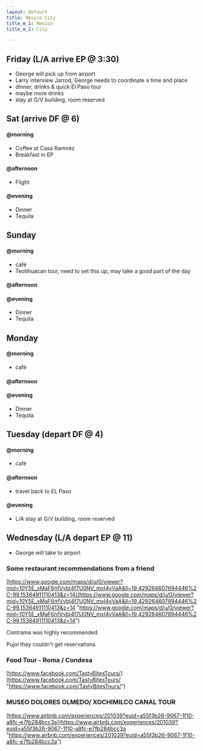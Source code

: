 ```yaml
---
layout: default
title: Mexico City
title_m_1: Mexico
title_m_2: City

---
```

## Friday (L/A arrive EP @ 3:30)

* George will pick up from airport
* Larry interview Jarrod, George needs to coordinate a time and place
* dinner, drinks & quick El Paso tour
* maybe more drinks
* stay at G/V building, room reserved

## Sat (arrive DF @ 6)

#### @morning

* Coffee at Casa Ramirez
* Breakfast in EP

#### @afternoon

* Flight

#### @evening

* Dinner
* Tequila

## Sunday

#### @morning

* café
* Teotihuacan tour, need to set this up, may take a good part of the day

#### @afternoon

#### @evening

* Dinner
* Tequila

## Monday

#### @morning

* café

#### @afternoon

#### @evening

* Dinner
* Tequila

## Tuesday (depart DF @ 4)

#### @morning

* café

#### @afternoon

* travel back to EL Paso

#### @evening

* L/A stay at G/V building, room reserved

## Wednesday (L/A depart EP @ 11)

* George will take to airport

### Some restaurant recommendations from a friend

[https://www.google.com/maps/d/u/0/viewer?mid=10Y5E_xMaF6nfVvbI4f7U0NV_mxI4vVaA&ll=19.429264607894446%2C-99.15364911110413&z=14](https://www.google.com/maps/d/u/0/viewer?mid=10Y5E_xMaF6nfVvbI4f7U0NV_mxI4vVaA&ll=19.429264607894446%2C-99.15364911110413&z=14 "https://www.google.com/maps/d/u/0/viewer?mid=10Y5E_xMaF6nfVvbI4f7U0NV_mxI4vVaA&ll=19.429264607894446%2C-99.15364911110413&z=14")

Contrama was highly recommended

Pujol they couldn't get reservations

### Food Tour - Roma / Condesa

[https://www.facebook.com/TastyBitesTours/](https://www.facebook.com/TastyBitesTours/ "https://www.facebook.com/TastyBitesTours/")

### MUSEO DOLORES OLMEDO/ XOCHIMILCO CANAL TOUR

[https://www.airbnb.com/experiences/201039?euid=a55f3b26-9067-1f10-a8fc-e7fb284bcc3a](https://www.airbnb.com/experiences/201039?euid=a55f3b26-9067-1f10-a8fc-e7fb284bcc3a "https://www.airbnb.com/experiences/201039?euid=a55f3b26-9067-1f10-a8fc-e7fb284bcc3a")